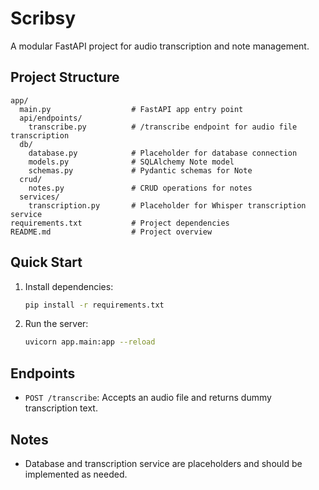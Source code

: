 # Scribsy

A modular FastAPI project for audio transcription and note management.

## Project Structure

```
app/
  main.py                  # FastAPI app entry point
  api/endpoints/
    transcribe.py          # /transcribe endpoint for audio file transcription
  db/
    database.py            # Placeholder for database connection
    models.py              # SQLAlchemy Note model
    schemas.py             # Pydantic schemas for Note
  crud/
    notes.py               # CRUD operations for notes
  services/
    transcription.py       # Placeholder for Whisper transcription service
requirements.txt           # Project dependencies
README.md                  # Project overview
```

## Quick Start

1. Install dependencies:
   ```bash
   pip install -r requirements.txt
   ```
2. Run the server:
   ```bash
   uvicorn app.main:app --reload
   ```

## Endpoints
- `POST /transcribe`: Accepts an audio file and returns dummy transcription text.

## Notes
- Database and transcription service are placeholders and should be implemented as needed.
